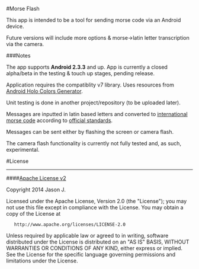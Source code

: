 #Morse Flash

This app is intended to be a tool for sending morse code via an Android device. 

Future versions will include more options & morse->latin letter transcription via the camera.

###Notes

The app supports **Android 2.3.3** and up. App is currently a closed alpha/beta in the testing & touch up stages, pending release.

Application requires the compatiblity v7 library. Uses resources from [Android Holo Colors Generator](http://android-holo-colors.com/).

Unit testing is done in another project/repository (to be uploaded later).

Messages are inputted in latin based letters and converted to [international morse code](http://en.wikipedia.org/wiki/Morse_code) according to [official standards](http://www.itu.int/rec/R-REC-M.1677-1-200910-I/).

Messages can be sent either by flashing the screen or camera flash.

The camera flash functionality is currently not fully tested and, as such, experimental.


#License
***
####[Apache License v2](./LICENSE.md)

   Copyright 2014 Jason J.

   Licensed under the Apache License, Version 2.0 (the "License");
   you may not use this file except in compliance with the License.
   You may obtain a copy of the License at

       http://www.apache.org/licenses/LICENSE-2.0

   Unless required by applicable law or agreed to in writing, software
   distributed under the License is distributed on an "AS IS" BASIS,
   WITHOUT WARRANTIES OR CONDITIONS OF ANY KIND, either express or implied.
   See the License for the specific language governing permissions and
   limitations under the License.

